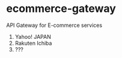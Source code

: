 ecommerce-gateway
=================

API Gateway for E-commerce services

1. Yahoo! JAPAN
2. Rakuten Ichiba
3. ???